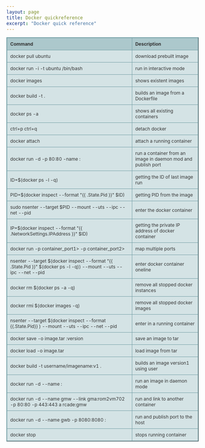 ```yaml
---
layout: page 
title: Docker quickreference
excerpt: "Docker quick reference"
---
```

<style type="text/css">
.tftable {font-size:12px;color:#333333;width:100%;border-width: 1px;border-color: #729ea5;border-collapse: collapse;}
.tftable th {font-size:12px;background-color:#acc8cc;border-width: 1px;padding: 8px;border-style: solid;border-color: #729ea5;text-align:left;}
.tftable tr {background-color:#d4e3e5;}
.tftable td {font-size:12px;border-width: 1px;padding: 8px;border-style: solid;border-color: #729ea5;}
.tftable tr:hover {background-color:#ffffff;}
</style>
<table class="tftable" border="1">
<tbody>
<tr><th>Command</th><th>Description</th></tr>

<tr><td>docker pull ubuntu</td><td>  download prebuilt image</td></tr>
<tr><td>docker run -i -t ubuntu /bin/bash </td><td> run in interactive mode</td></tr>
<tr><td>docker images </td><td> shows existent images</td></tr>
<tr><td>docker build -t <tag> . </td><td> builds an image from a Dockerfile</td></tr>
<tr><td>docker ps -a </td><td> shows all existing containers</td></tr>
<tr><td>ctrl+p ctrl+q </td><td> detach docker</td></tr>
<tr><td>docker attach <container id> </td><td> attach a running container</td></tr>
<tr><td>docker run -d -p 80:80 -name <container name> <image repo>:<image tag> </td><td>	run a container from an image in daemon mod and publish port</td></tr>
<tr><td>ID=$(docker ps -l -q) </td><td> getting the ID of last image run</td></tr>
<tr><td>PID=$(docker inspect --format "{{ .State.Pid }}" $ID) </td><td> getting PID from the image</td></tr>
<tr><td>sudo nsenter --target $PID --mount --uts --ipc --net --pid </td><td> enter the docker container</td></tr>
<tr><td>IP=$(docker inspect --format "{{ .NetworkSettings.IPAddress }}" $ID) </td><td> getting the private IP address of docker container</td></tr>
<tr><td>docker run -p <host_port1>container_port1> -p <host_port2>container_port2> </td><td> map multiple ports</td></tr>
<tr><td>nsenter --target $(docker inspect --format "{{ .State.Pid }}" $(docker ps -l -q)) --mount --uts --ipc --net --pid </td><td> enter docker container oneline</td></tr>
<tr><td>docker rm $(docker ps -a -q) </td><td> remove all stopped docker instances</td></tr>
<tr><td>docker rmi $(docker images -q) </td><td> remove all stopped docker images</td></tr>

<tr><td>nsenter --target $(docker inspect --format {{.State.Pid}} <container_name_or_ID>) --mount --uts --ipc --net --pid			</td><td>enter in a running container</td></tr>
<tr><td>docker save -o image.tar <image>:version	</td><td> save an image to tar</td></tr>
<tr><td>docker load -o image.tar </td><td> load image from tar</td></tr>

<tr><td>docker build -t username/imagename:v1 . </td><td> builds an image version1 using user</td></tr>

<tr><td>docker run -d --name <name_to_run_as> <image_name>:<version> </td><td> run an image in daemon mode</td></tr>
<tr><td>docker run -d --name gmw --link gma:rom2vm702 -p 80:80 -p 443:443 a rcade:gmw  </td><td> run and link to another container</td></tr>
<tr><td>docker run -d --name gwb -p 8080:8080 <image_name>:<version>   </td><td> run and publish port to the host</td></tr>

<tr><td>docker stop <id>	 </td><td> stops running container</td></tr>
</tbody>
</table>

